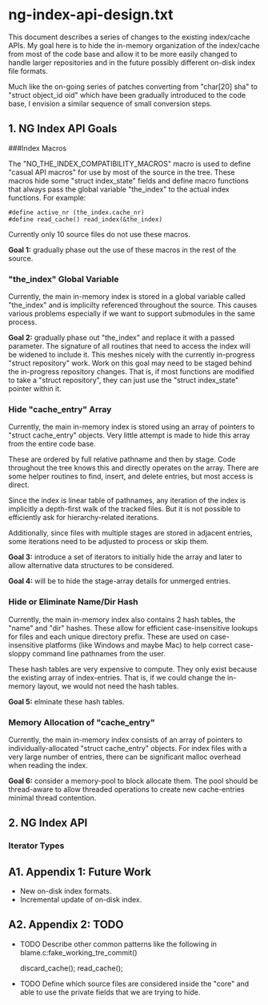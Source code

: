 # ng-index-api-design.txt

This document describes a series of changes to the existing index/cache APIs.
My goal here is to hide the in-memory organization of the index/cache from
most of the code base and allow it to be more easily changed to handle larger
repositories and in the future possibly different on-disk index file formats.

Much like the on-going series of patches converting from "char[20] sha" to
"struct object_id oid" which have been gradually introduced to the code base,
I envision a similar sequence of small conversion steps.


## 1. NG Index API Goals


###Index Macros

The "NO_THE_INDEX_COMPATIBILITY_MACROS" macro is used to define "casual API
macros" for use by most of the source in the tree.  These macros hide some
"struct index_state" fields and define macro functions that always pass the
global variable "the_index" to the actual index functions.  For example:

    #define active_nr (the_index.cache_nr)
    #define read_cache() read_index(&the_index)

Currently only 10 source files do not use these macros.

**Goal 1:** gradually phase out the use of these macros in the rest of the
source.


### "the_index" Global Variable

Currently, the main in-memory index is stored in a global variable called
"the_index" and is implicilty referenced throughout the source.  This causes
various problems especially if we want to support submodules in the same
process.

**Goal 2:** gradually phase out "the_index" and replace it with a passed
parameter.  The signature of all routines that need to access the index will
be widened to include it.  This meshes nicely with the currently in-progress
"struct repository" work.  Work on this goal may need to be staged behind the
in-progress repository changes.  That is, if most functions are modified to
take a "struct repository", they can just use the "struct index_state" pointer
within it.


### Hide "cache_entry" Array

Currently, the main in-memory index is stored using an array of pointers to
"struct cache_entry" objects.  Very little attempt is made to hide this array
from the entire code base.

These are ordered by full relative pathname and then by stage.  Code
throughout the tree knows this and directly operates on the array.  There are
some helper routines to find, insert, and delete entries, but most access is
direct.

Since the index is linear table of pathnames, any iteration of the index is
implicitly a depth-first walk of the tracked files.  But it is not possible
to efficiently ask for hierarchy-related iterations.

Additionally, since files with multiple stages are stored in adjacent entries,
some iterations need to be adjusted to process or skip them.

**Goal 3:** introduce a set of iterators to initially hide the array and later
to allow alternative data structures to be considered.

**Goal 4:** will be to hide the stage-array details for unmerged entries.


### Hide or Eliminate Name/Dir Hash

Currently, the main in-memory index also contains 2 hash tables, the "name"
and "dir" hashes.  These allow for efficient case-insensitive lookups for
files and each unique directory prefix.  These are used on case-insensitive
platforms (like Windows and maybe Mac) to help correct case-sloppy command
line pathnames from the user.

These hash tables are very expensive to compute.  They only exist because
the existing array of index-entries.  That is, if we could change the in-memory
layout, we would not need the hash tables.

**Goal 5:** elminate these hash tables.


### Memory Allocation of "cache_entry"

Currently, the main in-memory index consists of an array of pointers to
individually-allocated "struct cache_entry" objects.  For index files with a
very large number of entries, there can be significant malloc overhead when
reading the index.

**Goal 6:** consider a memory-pool to block allocate them.  The pool should
be thread-aware to allow threaded operations to create new cache-entries
minimal thread contention.


## 2. NG Index API

### Iterator Types





## A1. Appendix 1: Future Work

* New on-disk index formats.
* Incremental update of on-disk index.

## A2. Appendix 2: TODO

* TODO Describe other common patterns like the following in
blame.c:fake_working_tre_commit()

    discard_cache();
    read_cache();

* TODO Define which source files are considered inside the "core" and
able to use the private fields that we are trying to hide.

